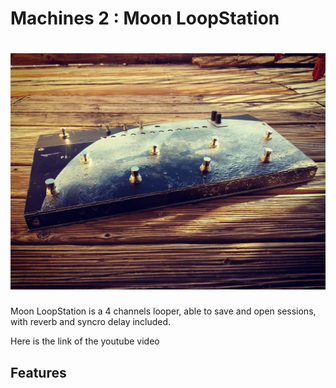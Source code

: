 # Machines 2 : Moon LoopStation

# ![front](docs\img\front.jpg)



Moon LoopStation is a 4 channels looper, able to save and open sessions, with reverb and syncro delay included.

Here is the link of the youtube video

## Features

